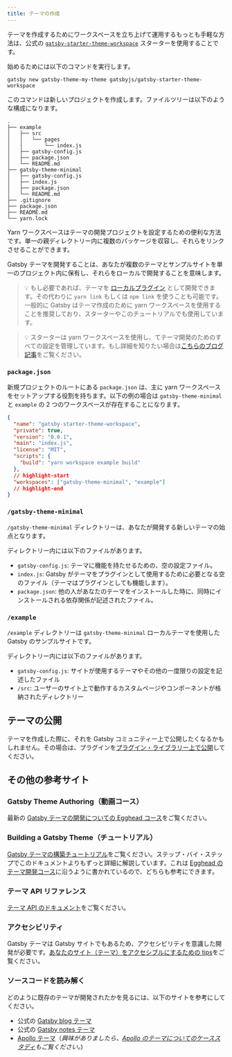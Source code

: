 ```yaml
---
title: テーマの作成
---
```


テーマを作成するためにワークスペースを立ち上げて運用するもっとも手軽な方法は、公式の [`gatsby-starter-theme-workspace`](https://github.com/gatsbyjs/gatsby-starter-theme-workspace) スターターを使用することです。

<EggheadEmbed
  lessonLink="https://egghead.io/lessons/gatsby-use-the-gatsby-theme-workspace-starter-to-begin-building-a-new-theme"
  lessonTitle="Use the Gatsby Theme Workspace Starter to Begin Building a New Theme"
/>

始めるためには以下のコマンドを実行します。

```shell
gatsby new gatsby-theme-my-theme gatsbyjs/gatsby-starter-theme-workspace
```

このコマンドは新しいプロジェクトを作成します。ファイルツリーは以下のような構成になります。

```text
.
├── example
│   ├── src
│   │   └── pages
│   │       └── index.js
│   ├── gatsby-config.js
│   ├── package.json
│   └── README.md
├── gatsby-theme-minimal
│   ├── gatsby-config.js
│   ├── index.js
│   ├── package.json
│   └── README.md
├── .gitignore
├── package.json
├── README.md
└── yarn.lock
```

Yarn ワークスペースはテーマの開発プロジェクトを設定するための便利な方法です。単一の親ディレクトリー内に複数のパッケージを収容し、それらをリンクさせることができます。

Gatsby テーマを開発することは、あなたが複数のテーマとサンプルサイトを単一のプロジェクト内に保有し、それらをローカルで開発することを意味します。

> 💡 もし必要であれば、テーマを [ローカルプラグイン](https://www.gatsbyjs.org/docs/creating-a-local-plugin/) として開発できます。その代わりに `yarn link` もしくは `npm link` を使うことも可能です。一般的に Gatsby はテーマ作成のために yarn ワークスペースを使用することを推奨しており、スターターやこのチュートリアルでも使用しています。

> 💡 スターターは yarn ワークスペースを使用し、てテーマ開発のためのすべての設定を管理しています。もし詳細を知りたい場合は[こちらのブログ記事](/blog/2019-05-22-setting-up-yarn-workspaces-for-theme-development/)をご覧ください。

### `package.json`

新規プロジェクトのルートにある `package.json` は、主に yarn ワークスペースをセットアップする役割を持ちます。以下の例の場合は `gatsby-theme-minimal` と `example` の 2 つのワークスペースが存在することになります。

```json:title=my-theme/package.json
{
  "name": "gatsby-starter-theme-workspace",
  "private": true,
  "version": "0.0.1",
  "main": "index.js",
  "license": "MIT",
  "scripts": {
    "build": "yarn workspace example build"
  },
  // highlight-start
  "workspaces": ["gatsby-theme-minimal", "example"]
  // highlight-end
}
```

### `/gatsby-theme-minimal`

`/gatsby-theme-minimal` ディレクトリーは、あなたが開発する新しいテーマの始点となります。

ディレクトリー内には以下のファイルがあります。

- `gatsby-config.js`: テーマに機能を持たせるための、空の設定ファイル。
- `index.js`: Gatsby がテーマをプラグインとして使用するために必要となる空のファイル（テーマはプラグインとしても機能します）。
- `package.json`: 他の人があなたのテーマをインストールした時に、同時にインストールされる依存関係が記述されたファイル。

### `/example`

`/example` ディレクトリーは `gatsby-theme-minimal` ローカルテーマを使用した Gatsby のサンプルサイトです。

ディレクトリー内には以下のファイルがあります。

- `gatsby-config.js`: サイトが使用するテーマやその他の一度限りの設定を記述したファイル
- `/src`: ユーザーのサイト上で動作するカスタムページやコンポーネントが格納されたディレクトリー

## テーマの公開

テーマを作成した際に、それを Gatsby コミュニティー上で公開したくなるかもしれません。その場合は、プラグインを[プラグイン・ライブラリー上で公開](/contributing/submit-to-plugin-library/#publishing-a-plugin-to-the-library)してください。

## その他の参考サイト

### Gatsby Theme Authoring（動画コース）

最新の [Gatsby テーマの開発についての Egghead コース](https://egghead.io/courses/gatsby-theme-authoring)をご覧ください。

### Building a Gatsby Theme（チュートリアル）

[Gatsby テーマの構築チュートリアル](/tutorial/building-a-theme)をご覧ください。ステップ・バイ・ステップでこのドキュメントよりもずっと詳細に解説しています。これは [Egghead のテーマ開発コース](https://egghead.io/courses/gatsby-theme-authoring)に沿うように書かれているので、どちらも参考にできます。

### テーマ API リファレンス

[テーマ API のドキュメント](/docs/theme-api/)をご覧ください。

### アクセシビリティ

Gatsby テーマは Gatsby サイトでもあるため、アクセシビリティを意識した開発が必要です。[あなたのサイト（テーマ）をアクセシブルにするための tips](/docs/making-your-site-accessible/)をご覧ください。

### ソースコードを読み解く

どのように既存のテーマが開発されたかを見るには、以下のサイトを参考にしてください。

- 公式の [Gatsby blog テーマ](https://github.com/gatsbyjs/gatsby-starter-blog-theme)
- 公式の [Gatsby notes テーマ](https://github.com/gatsbyjs/gatsby-starter-notes-theme)
- [Apollo テーマ](https://github.com/apollographql/gatsby-theme-apollo/tree/master/packages)（_興味がありましたら、[Apollo のテーマについてのケーススタディ](https://www.gatsbyjs.org/blog/2019-07-03-using-themes-for-distributed-docs/)もご覧ください。_)
